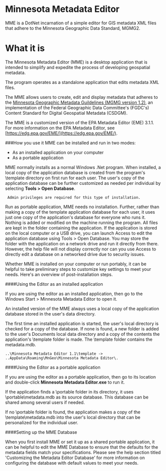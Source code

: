 Minnesota Metadata Editor
==========

MME is a DotNet incarnation of a simple editor for GIS metadata XML files that adhere to the Minnesota Geographic Data Standard, MGMG2. 

What it is
==========
The Minnesota Metadata Editor (MME) is a desktop application that is intended to simplify and expedite the process of developing geospatial metadata.  

The program operates as a standalone application that edits metadata XML files.

The MME allows users to create, edit and display metadata that adheres to the [Minnesota Geographic Metadata Guildelines (MGMG version 1.2)](http://www.mngeo.state.mn.us/committee/standards/mgmg/metadata.htm), an implementation of the Federal Geographic Data Committee's (FGDC's) Content Standard for Digital Geospatial Metadata (CSDGM).  

The MME is a customized version of the EPA Metadata Editor (EME) 3.1.1.  For more information on the EPA Metadata Editor, see [https://edg.epa.gov/EME/](https://edg.epa.gov/EME/). 

###How you use it
MME can be installed and run in two modes:

- As an installed application on your computer 
- As a portable application 

MME normally installs as a normal Windows .Net program. When installed, a local copy of the application database is created from the program's \template directory on first run for each user. The user's copy of the application database can be further customized as needed per individual by selecting **Tools > Open Database**. 

     Admin privileges are required for this type of installation. 

Run as portable application, MME needs no installation. Further, rather than making a copy of the template application database for each user, it uses just one copy of the application's database for everyone who runs it. Nothing is added or modified on the machine running the program. All files are kept in the folder containing the application. If the application is stored on the local computer or a USB drive, you can launch Access to edit the application database using Tools > Open Database. You may store the folder with the application on a network drive and run it directly from there. However, the help file will not display correctly nor can you use Access to directly edit a database on a networked drive due to security issues.

Whether MME is installed on your computer or run portably, it can be helpful to take preliminary steps to customize key settings to meet your needs. Here's an overview of post-installation steps.

####Using the Editor as an installed application

If you are using the editor as an installed application, then go to the Windows Start > Minnesota Metadata Editor to open it. 

An installed version of the MME always uses a local copy of the application database stored in the user's data directory. 

The first time an installed application is started, the user's local directory is checked for a copy of the database. If none is found, a new folder is added to the user's Documents local data directory and a copy of the contents the application's \template folder is made. The \template folder contains the metadata.mdb.

    ..\Minnesota Metadata Editor 1.1\template -> ..AppData\Roaming\MnGeo\Minnesota Metadata Editor\.

####Using the Editor as a portable application

If you are using the editor as a portable application, then go to its location and double-click **Minnesota Metadata Editor.exe** to run it. 

If the application finds a \portable folder in its directory, it uses \portable\metadata.mdb as its source database. This database can be shared among several users if needed.

If no \portable folder is found, the application makes a copy of the \template\metadata.mdb into the user's local directory that can be personalized for the individual user.

####Setting up the MME Database

When you first install MME or set it up as a shared portable application, it can be helpful to edit the MME Database to ensure that the defaults for the metadata fields match your specifications. Please see the help section titled 'Customizing the Metadata Editor Database' for more information on configuring the database with default values to meet your needs. 


